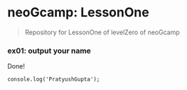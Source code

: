 # neoGcamp: LessonOne
> Repository for LessonOne of levelZero of neoGcamp

### ex01: output your name

Done!

```node
console.log('PratyushGupta');
```
